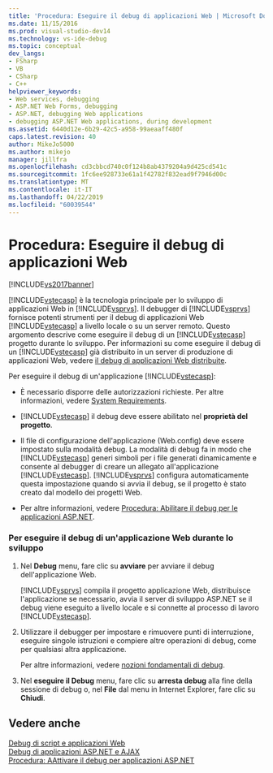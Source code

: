 ```yaml
---
title: 'Procedura: Eseguire il debug di applicazioni Web | Microsoft Docs'
ms.date: 11/15/2016
ms.prod: visual-studio-dev14
ms.technology: vs-ide-debug
ms.topic: conceptual
dev_langs:
- FSharp
- VB
- CSharp
- C++
helpviewer_keywords:
- Web services, debugging
- ASP.NET Web Forms, debugging
- ASP.NET, debugging Web applications
- debugging ASP.NET Web applications, during development
ms.assetid: 6440d12e-6b29-42c5-a958-99aeaaff480f
caps.latest.revision: 40
author: MikeJo5000
ms.author: mikejo
manager: jillfra
ms.openlocfilehash: cd3cbbcd740c0f124b8ab4379204a9d425cd541c
ms.sourcegitcommit: 1fc6ee928733e61a1f42782f832ead9f7946d00c
ms.translationtype: MT
ms.contentlocale: it-IT
ms.lasthandoff: 04/22/2019
ms.locfileid: "60039544"
---
```

# <a name="how-to-debug-web-applications"></a>Procedura: Eseguire il debug di applicazioni Web
[!INCLUDE[vs2017banner](../includes/vs2017banner.md)]

[!INCLUDE[vstecasp](../includes/vstecasp-md.md)] è la tecnologia principale per lo sviluppo di applicazioni Web in [!INCLUDE[vsprvs](../includes/vsprvs-md.md)]. Il debugger di [!INCLUDE[vsprvs](../includes/vsprvs-md.md)] fornisce potenti strumenti per il debug di applicazioni Web [!INCLUDE[vstecasp](../includes/vstecasp-md.md)] a livello locale o su un server remoto. Questo argomento descrive come eseguire il debug di un [!INCLUDE[vstecasp](../includes/vstecasp-md.md)] progetto durante lo sviluppo. Per informazioni su come eseguire il debug di un [!INCLUDE[vstecasp](../includes/vstecasp-md.md)] già distribuito in un server di produzione di applicazioni Web, vedere [il debug di applicazioni Web distribuite](../debugger/debugging-deployed-web-applications.md).  
  
 Per eseguire il debug di un'applicazione [!INCLUDE[vstecasp](../includes/vstecasp-md.md)]:  
  
- È necessario disporre delle autorizzazioni richieste. Per altre informazioni, vedere [System Requirements](../debugger/aspnet-debugging-system-requirements.md).  
  
- [!INCLUDE[vstecasp](../includes/vstecasp-md.md)] il debug deve essere abilitato nel **proprietà del progetto**.  
  
- Il file di configurazione dell'applicazione (Web.config) deve essere impostato sulla modalità debug. La modalità di debug fa in modo che [!INCLUDE[vstecasp](../includes/vstecasp-md.md)] generi simboli per i file generati dinamicamente e consente al debugger di creare un allegato all'applicazione [!INCLUDE[vstecasp](../includes/vstecasp-md.md)]. [!INCLUDE[vsprvs](../includes/vsprvs-md.md)] configura automaticamente questa impostazione quando si avvia il debug, se il progetto è stato creato dal modello dei progetti Web.  
  
- Per altre informazioni, vedere [Procedura: Abilitare il debug per le applicazioni ASP.NET](../debugger/how-to-enable-debugging-for-aspnet-applications.md).  
  
### <a name="to-debug-a-web-application-during-development"></a>Per eseguire il debug di un'applicazione Web durante lo sviluppo  
  
1. Nel **Debug** menu, fare clic su **avviare** per avviare il debug dell'applicazione Web.  
  
     [!INCLUDE[vsprvs](../includes/vsprvs-md.md)] compila il progetto applicazione Web, distribuisce l'applicazione se necessario, avvia il server di sviluppo ASP.NET se il debug viene eseguito a livello locale e si connette al processo di lavoro [!INCLUDE[vstecasp](../includes/vstecasp-md.md)].  
  
2. Utilizzare il debugger  per impostare e rimuovere punti di interruzione, eseguire singole istruzioni e compiere altre operazioni di debug, come per qualsiasi altra applicazione.  
  
     Per altre informazioni, vedere [nozioni fondamentali di debug](../debugger/debugger-basics.md).  
  
3. Nel **eseguire il Debug** menu, fare clic su **arresta debug** alla fine della sessione di debug o, nel **File** dal menu in Internet Explorer, fare clic su **Chiudi**.  
  
## <a name="see-also"></a>Vedere anche  
 [Debug di script e applicazioni Web](../debugger/debugging-web-applications-and-script.md)   
 [Debug di applicazioni ASP.NET e AJAX](../debugger/debugging-aspnet-and-ajax-applications.md)   
 [Procedura: AAttivare il debug per applicazioni ASP.NET](../debugger/how-to-enable-debugging-for-aspnet-applications.md)
